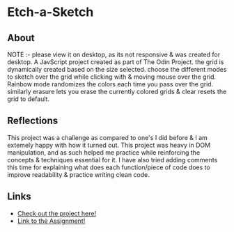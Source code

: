 # Etch-a-Sketch

## About
NOTE :- please view it on desktop, as its not responsive & was created for desktop.
A JavScript project created as part of The Odin Project. 
the grid is dynamically created based on the size selected. 
choose the different modes to sketch over the grid while clicking with & moving mouse over the grid.
Rainbow mode randomizes the colors each time you pass over the grid. 
similarly erasure lets you erase the currently colored grids & clear resets the grid to default.

## Reflections
This project was a challenge as compared to one's I did before & I am extemely happy with how it turned out. 
This project was heavy in DOM manipulation, and as such helped me practice while reinforcing the concepts & techniques essential for it. 
I have also tried adding comments this time for explaining what does each function/piece of code does to improve readability & practice writing clean code. 

## Links 
- [Check out the project here!](https://frost3dwave.github.io/Etch-a-Sketch/)
- [Link to the Assignment!](https://www.theodinproject.com/lessons/foundations-etch-a-sketch)